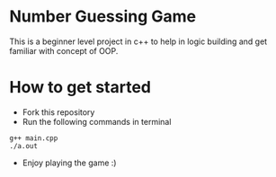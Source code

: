 # Number Guessing Game
This is a beginner level project in c++ to help in logic building and get familiar with concept of OOP.

# How to get started

* Fork this repository 
* Run the following commands in terminal
 ```
 g++ main.cpp
 ./a.out
 ```
* Enjoy playing the game :)





